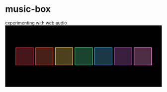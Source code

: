 # music-box
experimenting with web audio
![Alt text](.//assets/music_notes/music-box%20screen%20cap.gif)
